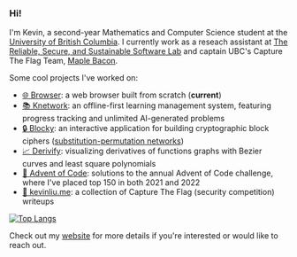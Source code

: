 ### Hi!

I'm Kevin, a second-year Mathematics and Computer Science student at the [University of British Columbia](https://www.ubc.ca/). I currently work as a reseach assistant at [The Reliable, Secure, and Sustainable Software Lab](https://people.ece.ubc.ca/mjulia/ReSeSS.html) and captain UBC's Capture The Flag Team, [Maple Bacon](https://maplebacon.org/).


Some cool projects I've worked on:
- [🌐 Browser](https://github.com/KevinL10/browser): a web browser built from scratch (**current**)
- [📚 Knetwork](https://github.com/KevinL10/Knetwork): an offline-first learning management system, featuring progress tracking and unlimited AI-generated problems
- [🔒 Blocky](https://github.com/KevinL10/blocky): an interactive application for building cryptographic block ciphers ([substitution-permutation networks](https://en.wikipedia.org/wiki/Substitution%E2%80%93permutation_network))
- [📈 Derivify](https://github.com/KevinL10/derivify): visualizing derivatives of functions graphs with Bezier curves and least square polynomials
- [🎄 Advent of Code](https://github.com/KevinL10/advent-of-code): solutions to the annual Advent of Code challenge, where I've placed top 150 in both 2021 and 2022
- [📝 kevinliu.me](https://kevinliu.me/posts/): a collection of Capture The Flag (security competition) writeups


[![Top Langs](https://github-readme-stats.vercel.app/api/top-langs/?username=KevinL10&layout=compact)](https://github.com/anuraghazra/github-readme-stats)

Check out my [website](https://kevinliu.me/) for more details if you're interested or would like to reach out.
